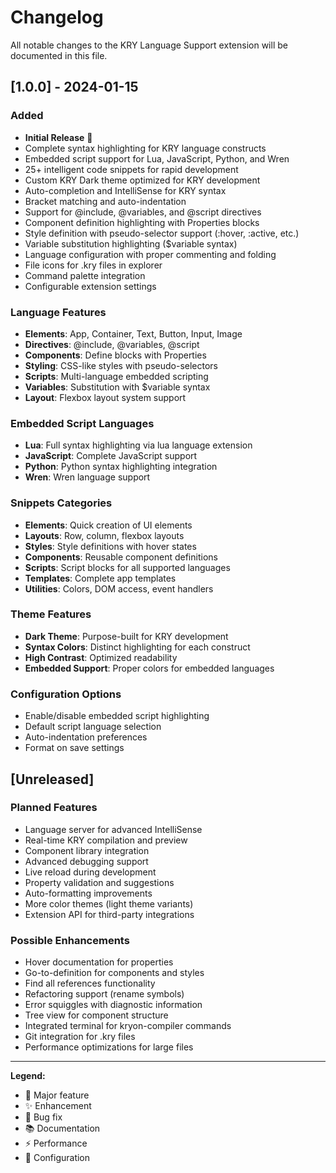 # Changelog

All notable changes to the KRY Language Support extension will be documented in this file.

## [1.0.0] - 2024-01-15

### Added
- **Initial Release** 🎉
- Complete syntax highlighting for KRY language constructs
- Embedded script support for Lua, JavaScript, Python, and Wren
- 25+ intelligent code snippets for rapid development
- Custom KRY Dark theme optimized for KRY development
- Auto-completion and IntelliSense for KRY syntax
- Bracket matching and auto-indentation
- Support for @include, @variables, and @script directives
- Component definition highlighting with Properties blocks
- Style definition with pseudo-selector support (:hover, :active, etc.)
- Variable substitution highlighting ($variable syntax)
- Language configuration with proper commenting and folding
- File icons for .kry files in explorer
- Command palette integration
- Configurable extension settings

### Language Features
- **Elements**: App, Container, Text, Button, Input, Image
- **Directives**: @include, @variables, @script
- **Components**: Define blocks with Properties
- **Styling**: CSS-like styles with pseudo-selectors
- **Scripts**: Multi-language embedded scripting
- **Variables**: Substitution with $variable syntax
- **Layout**: Flexbox layout system support

### Embedded Script Languages
- **Lua**: Full syntax highlighting via lua language extension
- **JavaScript**: Complete JavaScript support
- **Python**: Python syntax highlighting integration
- **Wren**: Wren language support

### Snippets Categories
- **Elements**: Quick creation of UI elements
- **Layouts**: Row, column, flexbox layouts
- **Styles**: Style definitions with hover states
- **Components**: Reusable component definitions
- **Scripts**: Script blocks for all supported languages
- **Templates**: Complete app templates
- **Utilities**: Colors, DOM access, event handlers

### Theme Features
- **Dark Theme**: Purpose-built for KRY development
- **Syntax Colors**: Distinct highlighting for each construct
- **High Contrast**: Optimized readability
- **Embedded Support**: Proper colors for embedded languages

### Configuration Options
- Enable/disable embedded script highlighting
- Default script language selection
- Auto-indentation preferences
- Format on save settings

## [Unreleased]

### Planned Features
- Language server for advanced IntelliSense
- Real-time KRY compilation and preview
- Component library integration
- Advanced debugging support
- Live reload during development
- Property validation and suggestions
- Auto-formatting improvements
- More color themes (light theme variants)
- Extension API for third-party integrations

### Possible Enhancements
- Hover documentation for properties
- Go-to-definition for components and styles
- Find all references functionality
- Refactoring support (rename symbols)
- Error squiggles with diagnostic information
- Tree view for component structure
- Integrated terminal for kryon-compiler commands
- Git integration for .kry files
- Performance optimizations for large files

---

**Legend:**
- 🎉 Major feature
- ✨ Enhancement
- 🐛 Bug fix
- 📚 Documentation
- ⚡ Performance
- 🔧 Configuration